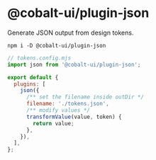 # @cobalt-ui/plugin-json

Generate JSON output from design tokens.

```
npm i -D @cobalt-ui/plugin-json
```

```js
// tokens.config.mjs
import json from '@cobalt-ui/plugin-json';

export default {
  plugins: [
    json({
      /** set the filename inside outDir */
      filename: './tokens.json',
      /** modify values */
      transformValue(value, token) {
        return value;
      },
    }),
  ],
};
```
